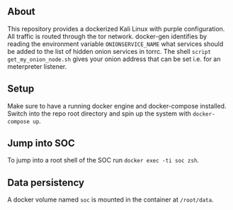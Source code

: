 ## About
This repository provides a dockerized Kali Linux with purple configuration. All traffic is routed through the tor network. docker-gen identifies by reading the environment variable `ONIONSERVICE_NAME` what services should be added to the list of hidden onion services in torrc. The shell `script get_my_onion_node.sh` gives your onion address that can be set i.e. for an meterpreter listener. 

## Setup
Make sure to have a running docker engine and docker-compose installed. Switch into the repo root directory and spin up the system with `docker-compose up`.

## Jump into SOC
To jump into a root shell of the SOC run `docker exec -ti soc zsh`.

## Data persistency
A docker volume named `soc` is mounted in the container at `/root/data`.
